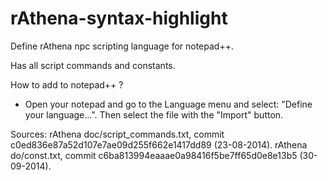 rAthena-syntax-highlight
======================

Define rAthena npc scripting language for notepad++.

Has all script commands and constants.


How to add to notepad++ ?
 - Open your notepad and go to the Language menu and select: "Define your language...". Then select the file with the "Import" button.


Sources:
rAthena doc/script_commands.txt, commit c0ed836e87a52d107e7ae09d255f662e1417dd89 (23-08-2014).
rAthena do/const.txt, commit c6ba813994eaaae0a98416f5be7ff65d0e8e13b5 (30-09-2014).